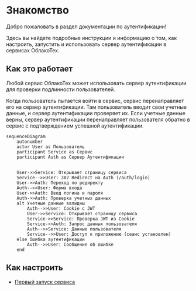 ﻿# Знакомство

Добро пожаловать в раздел документации по аутентификации! 

Здесь вы найдете подробные инструкции и информацию о том, как настроить, запустить и использовать сервер аутентификации в сервисах ОблакоТех.

## Как это работает
Любой сервис ОблакоТех может использовать сервер аутентификации для проверки подлинности пользователей. 

Когда пользователь пытается войти в сервис, сервис перенаправляет его на сервер аутентификации. 
Там пользователь вводит свои учетные данные, и сервер аутентификации проверяет их. 
Если учетные данные верны, сервер аутентификации перенаправляет пользователя обратно в сервис с подтверждением успешной 
аутентификации.

```mermaid
sequenceDiagram
    autonumber
    actor User as Пользователь
    participant Service as Сервис    
    participant Auth as Сервер Аутентификации


    User->>Service: Открывает страницу сервиса
    Service-->>User: 302 Redirect на Auth (/auth/login)
    User->>Auth: Переход по редиректу
    Auth-->>User: Форма входа
    User->>Auth: Ввод логина и пароля
    Auth->>Auth: Проверка учетных данных
    alt Учетные данные валидны
        Auth-->>User: Cookie с JWT
        User->>Service: Открывает страницу сервиса  
        Service->>Service: Проверка JWT из Cookie
        Service->>Auth: Запрос данных пользователя
        Auth-->>Service: Данные пользователя
        Service-->>User: Доступ к приложению (сеанс установлен)
    else Ошибка аутентификации
        Auth-->>User: Сообщение об ошибке
    end
```

## Как настроить
- [Первый запуск сервиса](initial.md)